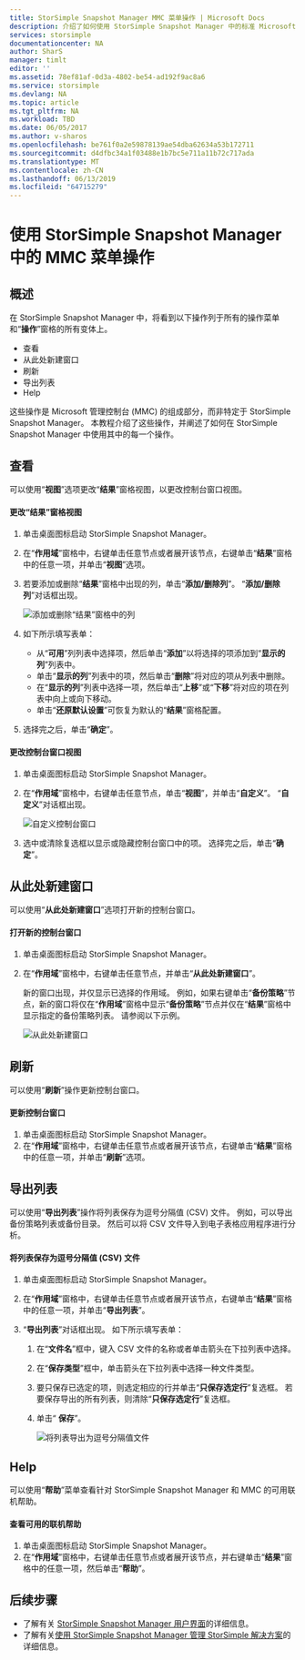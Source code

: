 ```yaml
---
title: StorSimple Snapshot Manager MMC 菜单操作 | Microsoft Docs
description: 介绍了如何使用 StorSimple Snapshot Manager 中的标准 Microsoft 管理控制台 (MMC) 菜单操作。
services: storsimple
documentationcenter: NA
author: SharS
manager: timlt
editor: ''
ms.assetid: 78ef81af-0d3a-4802-be54-ad192f9ac8a6
ms.service: storsimple
ms.devlang: NA
ms.topic: article
ms.tgt_pltfrm: NA
ms.workload: TBD
ms.date: 06/05/2017
ms.author: v-sharos
ms.openlocfilehash: be761f0a2e59878139ae54dba62634a53b172711
ms.sourcegitcommit: d4dfbc34a1f03488e1b7bc5e711a11b72c717ada
ms.translationtype: MT
ms.contentlocale: zh-CN
ms.lasthandoff: 06/13/2019
ms.locfileid: "64715279"
---
```

# <a name="use-the-mmc-menu-actions-in-storsimple-snapshot-manager"></a>使用 StorSimple Snapshot Manager 中的 MMC 菜单操作

## <a name="overview"></a>概述
在 StorSimple Snapshot Manager 中，将看到以下操作列于所有的操作菜单和“**操作**”窗格的所有变体上。

* 查看
* 从此处新建窗口 
* 刷新 
* 导出列表 
* Help 

这些操作是 Microsoft 管理控制台 (MMC) 的组成部分，而非特定于 StorSimple Snapshot Manager。 本教程介绍了这些操作，并阐述了如何在 StorSimple Snapshot Manager 中使用其中的每一个操作。

## <a name="view"></a>查看
可以使用“**视图**”选项更改“**结果**”窗格视图，以更改控制台窗口视图。 

#### <a name="to-change-the-results-pane-view"></a>更改“结果”窗格视图
1. 单击桌面图标启动 StorSimple Snapshot Manager。
2. 在“**作用域**”窗格中，右键单击任意节点或者展开该节点，右键单击“**结果**”窗格中的任意一项，并单击“**视图**”选项。 
3. 若要添加或删除“**结果**”窗格中出现的列，单击“**添加/删除列**”。 “**添加/删除列**”对话框出现。
   
    ![添加或删除“结果”窗格中的列](./media/storsimple-snapshot-manager-mmc-menu/HCS_SSM_Add_remove_columns.png) 
4. 如下所示填写表单：
   
   * 从“**可用**”列列表中选择项，然后单击“**添加**”以将选择的项添加到“**显示的列**”列表中。 
   * 单击“**显示的列**”列表中的项，然后单击“**删除**”将对应的项从列表中删除。 
   * 在“**显示的列**”列表中选择一项，然后单击“**上移**”或“**下移**”将对应的项在列表中向上或向下移动。 
   * 单击“**还原默认设置**”可恢复为默认的“**结果**”窗格配置。 
5. 选择完之后，单击“**确定**”。 

#### <a name="to-change-the-console-window-view"></a>更改控制台窗口视图
1. 单击桌面图标启动 StorSimple Snapshot Manager。
2. 在“**作用域**”窗格中，右键单击任意节点，单击“**视图**”，并单击“**自定义**”。 “**自定义**”对话框出现。
   
    ![自定义控制台窗口](./media/storsimple-snapshot-manager-mmc-menu/HCS_SSM_Customize.png) 
3. 选中或清除复选框以显示或隐藏控制台窗口中的项。 选择完之后，单击“**确定**”。

## <a name="new-window-from-here"></a>从此处新建窗口
可以使用“**从此处新建窗口**”选项打开新的控制台窗口。

#### <a name="to-open-a-new-console-window"></a>打开新的控制台窗口
1. 单击桌面图标启动 StorSimple Snapshot Manager。
2. 在“**作用域**”窗格中，右键单击任意节点，并单击“**从此处新建窗口**”。 
   
    新的窗口出现，并仅显示已选择的作用域。 例如，如果右键单击“**备份策略**”节点，新的窗口将仅在“**作用域**”窗格中显示“**备份策略**”节点并仅在“**结果**”窗格中显示指定的备份策略列表。 请参阅以下示例。
   
    ![从此处新建窗口](./media/storsimple-snapshot-manager-mmc-menu/HCS_SSM_NewWindow.png) 

## <a name="refresh"></a>刷新
可以使用“**刷新**”操作更新控制台窗口。

#### <a name="to-update-the-console-window"></a>更新控制台窗口
1. 单击桌面图标启动 StorSimple Snapshot Manager。
2. 在“**作用域**”窗格中，右键单击任意节点或者展开该节点，右键单击“**结果**”窗格中的任意一项，并单击“**刷新**”选项。 

## <a name="export-list"></a>导出列表
可以使用“**导出列表**”操作将列表保存为逗号分隔值 (CSV) 文件。 例如，可以导出备份策略列表或备份目录。 然后可以将 CSV 文件导入到电子表格应用程序进行分析。

#### <a name="to-save-a-list-in-a-comma-separated-value-csv-file"></a>将列表保存为逗号分隔值 (CSV) 文件
1. 单击桌面图标启动 StorSimple Snapshot Manager。 
2. 在“**作用域**”窗格中，右键单击任意节点或者展开该节点，右键单击“**结果**”窗格中的任意一项，并单击“**导出列表**”。 
3. “**导出列表**”对话框出现。 如下所示填写表单： 
   
   1. 在“**文件名**”框中，键入 CSV 文件的名称或者单击箭头在下拉列表中选择。
   2. 在“**保存类型**”框中，单击箭头在下拉列表中选择一种文件类型。
   3. 要只保存已选定的项，则选定相应的行并单击“**只保存选定行**”复选框。 若要保存导出的所有列表，则清除“**只保存选定行**”复选框。
   4. 单击“ **保存**”。
      
      ![将列表导出为逗号分隔值文件](./media/storsimple-snapshot-manager-mmc-menu/HCS_SSM_Export_List.png) 

## <a name="help"></a>Help
可以使用“**帮助**”菜单查看针对 StorSimple Snapshot Manager 和 MMC 的可用联机帮助。

#### <a name="to-view-available-online-help"></a>查看可用的联机帮助
1. 单击桌面图标启动 StorSimple Snapshot Manager。
2. 在“**作用域**”窗格中，右键单击任意节点或者展开该节点，并右键单击“**结果**”窗格中的任意一项，然后单击“**帮助**”。 

## <a name="next-steps"></a>后续步骤
* 了解有关 [StorSimple Snapshot Manager 用户界面](storsimple-use-snapshot-manager.md)的详细信息。
* 了解有关[使用 StorSimple Snapshot Manager 管理 StorSimple 解决方案](storsimple-snapshot-manager-admin.md)的详细信息。


